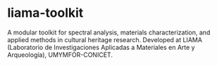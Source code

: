 # liama-toolkit
A modular toolkit for spectral analysis, materials characterization, and applied methods in cultural heritage research. Developed at LIAMA (Laboratorio de Investigaciones Aplicadas a Materiales en Arte y Arqueología), UMYMFOR-CONICET.
